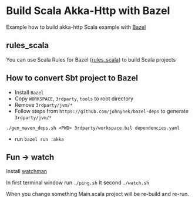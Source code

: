 # Build Scala Akka-Http with Bazel

Example how to build akka-http Scala example with [Bazel](https://bazel.build)

## rules_scala

You can use Scala Rules for Bazel ([rules_scala](https://github.com/bazelbuild/rules_scala)) to build Scala projects

## How to convert Sbt project to Bazel

- Install `Bazel`
- Copy `WORKSPACE`, `3rdparty`, `tools` to root directory
- Remove `3rdparty/jvm/*`
- Follow steps from `https://github.com/johnynek/bazel-deps` to generate `3rdparty/jvm/*`

```
./gen_maven_deps.sh <PWD> 3rdparty/workspace.bzl dependencies.yaml
```
- run `bazel run :akka`

## Fun -> watch

Install [watchman](https://facebook.github.io/watchman/)

In first terminal window run `./ping.sh`
It second `./watch.sh`

When you change something Main.scala project will be re-build and re-run.
